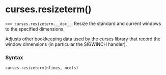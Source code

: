 # curses.resizeterm()

`>>> curses.resizeterm.__doc__`: Resize the standard and current windows to the specified dimensions.

Adjusts other bookkeeping data used by the curses library that record the window dimensions (in particular the SIGWINCH handler).

### Syntax

```python
curses.resizeterm(nlines, ncols)
```